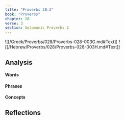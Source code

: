 ```yaml
---
title: "Proverbs 28:3"
book: "Proverbs"
chapter: 28
verse: 3
section: Solomonic Proverbs 2
---
```

![[/Greek/Proverbs/028/Proverbs-028-003G.md#Text]]
![[/Hebrew/Proverbs/028/Proverbs-028-003H.md#Text]]

## Analysis

#### Words

#### Phrases

#### Concepts

## Reflections
